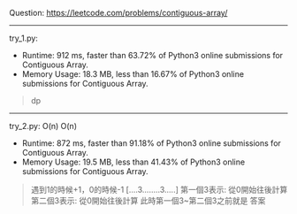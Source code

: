 Question: https://leetcode.com/problems/contiguous-array/

---

try_1.py:
* Runtime: 912 ms, faster than 63.72% of Python3 online submissions for Contiguous Array.
* Memory Usage: 18.3 MB, less than 16.67% of Python3 online submissions for Contiguous Array.

> dp

---

try_2.py: O(n) O(n)

* Runtime: 872 ms, faster than 91.18% of Python3 online submissions for Contiguous Array.
* Memory Usage: 19.5 MB, less than 41.43% of Python3 online submissions for Contiguous Array.

> 遇到1的時候+1，0的時候-1
> [....3........3.....]
> 第一個3表示: 從0開始往後計算
> 第二個3表示: 從0開始往後計算
> 此時第一個3~第二個3之前就是 答案